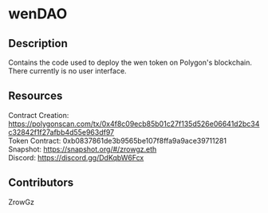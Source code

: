 # wenDAO

## Description  
Contains the code used to deploy the wen token on Polygon's blockchain. There currently is no user interface.  


## Resources  
Contract Creation: https://polygonscan.com/tx/0x4f8c09ecb85b01c27f135d526e06641d2bc34c32842f1f27afbb4d55e963df97  
Token Contract: 0xb0837861de3b9565be107f8ffa9a9ace39711281  
Snapshot: https://snapshot.org/#/zrowgz.eth  
Discord: https://discord.gg/DdKqbW6Fcx  


## Contributors  
ZrowGz 
